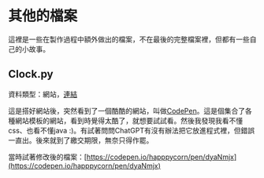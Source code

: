 # 其他的檔案
這裡是一些在製作過程中額外做出的檔案，不在最後的完整檔案裡，但都有一些自己的小故事。
## Clock.py
資料類型：網站，[連結](https://asia-east1-score-search-404211.cloudfunctions.net/clock)

這是搭好網站後，突然看到了一個酷酷的網站，叫做[CodePen](https://codepen.io/trending)。這是個集合了各種網站模板的網站，看到時覺得太酷了，就想要試試看。然後我發現我看不懂css、也看不懂java :)。有試著問問ChatGPT有沒有辦法把它放進程式裡，但錯誤一直出。後來就到了繳交期限，無奈只得作罷。

當時試著修改後的檔案：[https://codepen.io/happpycorn/pen/dyaNmjx](https://codepen.io/happpycorn/pen/dyaNmjx)

